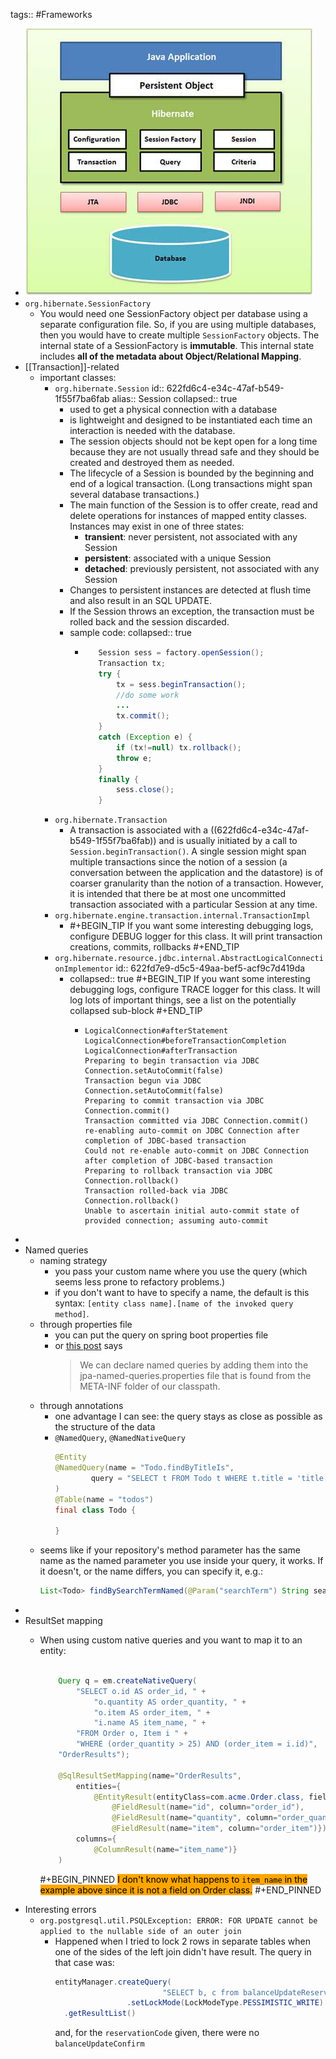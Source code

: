 tags:: #Frameworks

- ![image.png](../assets/image_1647302053648_0.png)
- `org.hibernate.SessionFactory`
	- You would need one SessionFactory object per database using a separate configuration file. So, if you are using multiple databases, then you would have to create multiple `SessionFactory` objects.
	  The internal state of a SessionFactory is **immutable**.
	  This internal state includes **all of the metadata about Object/Relational Mapping**.
- [[Transaction]]-related
	- important classes:
		- `org.hibernate.Session`
		  id:: 622fd6c4-e34c-47af-b549-1f55f7ba6fab
		  alias:: Session
		  collapsed:: true
			- used to get a physical connection with a database
			- is lightweight and designed to be instantiated each time an interaction is needed with the database.
			- The session objects should not be kept open for a long time because they are not usually thread safe and they should be created and destroyed them as needed.
			- The lifecycle of a Session is bounded by the beginning and end of a logical transaction. (Long transactions might span several database transactions.)
			- The main function of the Session is to offer create, read and delete operations for instances of mapped entity classes. Instances may exist in one of three states:
				- **transient**: never persistent, not associated with any Session
				- **persistent**: associated with a unique Session
				- **detached**: previously persistent, not associated with any Session
			- Changes to persistent instances are detected at flush time and also result in an SQL UPDATE.
			- If the Session throws an exception, the transaction must be rolled back and the session discarded.
			- sample code:
			  collapsed:: true
				- ```java
				     Session sess = factory.openSession();
				     Transaction tx;
				     try {
				         tx = sess.beginTransaction();
				         //do some work
				         ...
				         tx.commit();
				     }
				     catch (Exception e) {
				         if (tx!=null) tx.rollback();
				         throw e;
				     }
				     finally {
				         sess.close();
				     }
				  ```
		- `org.hibernate.Transaction`
			- A transaction is associated with a ((622fd6c4-e34c-47af-b549-1f55f7ba6fab)) and is usually initiated by a call to `Session.beginTransaction()`. A single session might span multiple transactions since the notion of a session (a conversation between the application and the datastore) is of coarser granularity than the notion of a transaction. However, it is intended that there be at most one uncommitted transaction associated with a particular Session at any time.
		- `org.hibernate.engine.transaction.internal.TransactionImpl`
			- #+BEGIN_TIP
			  If you want some interesting debugging logs, configure DEBUG logger for this class. It will print transaction creations, commits, rollbacks
			  #+END_TIP
		- `org.hibernate.resource.jdbc.internal.AbstractLogicalConnectionImplementor`
		  id:: 622fd7e9-d5c5-49aa-bef5-acf9c7d419da
			- collapsed:: true
			  #+BEGIN_TIP
			  If you want some interesting debugging logs, configure TRACE logger for this class. It will log lots of important things, see a list on the potentially collapsed sub-block
			  #+END_TIP
				- ```text
				  LogicalConnection#afterStatement
				  LogicalConnection#beforeTransactionCompletion
				  LogicalConnection#afterTransaction
				  Preparing to begin transaction via JDBC Connection.setAutoCommit(false)
				  Transaction begun via JDBC Connection.setAutoCommit(false)
				  Preparing to commit transaction via JDBC Connection.commit()
				  Transaction committed via JDBC Connection.commit()
				  re-enabling auto-commit on JDBC Connection after completion of JDBC-based transaction
				  Could not re-enable auto-commit on JDBC Connection after completion of JDBC-based transaction
				  Preparing to rollback transaction via JDBC Connection.rollback()
				  Transaction rolled-back via JDBC Connection.rollback()
				  Unable to ascertain initial auto-commit state of provided connection; assuming auto-commit
				  ```
-
- Named queries
	- naming strategy
		- you pass your custom name where you use the query (which seems less prone to refactory problems.)
		- if you don't want to have to specify a name, the default is this syntax: `[entity class name].[name of the invoked query method]`.
	- through properties file
		- you can put the query on spring boot properties file
		- or [this post](https://www.petrikainulainen.net/programming/spring-framework/spring-data-jpa-tutorial-creating-database-queries-with-named-queries/) says
		  > We can declare named queries by adding them into the jpa-named-queries.properties file that is found from the META-INF folder of our classpath.
	- through annotations
		- one advantage I can see: the query stays as close as possible as the structure of the data
		- `@NamedQuery`, `@NamedNativeQuery`
		  ```java
		  @Entity
		  @NamedQuery(name = "Todo.findByTitleIs",
		          query = "SELECT t FROM Todo t WHERE t.title = 'title'"
		  )
		  @Table(name = "todos")
		  final class Todo {
		       
		  }
		  ```
	- seems like if your repository's method parameter has the same name as the named parameter you use inside your query, it works. If it doesn't, or the name differs, you can specify it, e.g.:
	  ```java
	  List<Todo> findBySearchTermNamed(@Param("searchTerm") String searchTerm);
	  ```
-
- ResultSet mapping
	- When using custom native queries and you want to map it to an entity:
	  
	  
	  
	  ```java
	  
	      Query q = em.createNativeQuery(
	          "SELECT o.id AS order_id, " +
	              "o.quantity AS order_quantity, " +
	              "o.item AS order_item, " +
	              "i.name AS item_name, " +
	          "FROM Order o, Item i " +
	          "WHERE (order_quantity > 25) AND (order_item = i.id)",
	      "OrderResults");
	      
	      @SqlResultSetMapping(name="OrderResults", 
	          entities={ 
	              @EntityResult(entityClass=com.acme.Order.class, fields={
	                  @FieldResult(name="id", column="order_id"),
	                  @FieldResult(name="quantity", column="order_quantity"), 
	                  @FieldResult(name="item", column="order_item")})},
	          columns={
	              @ColumnResult(name="item_name")}
	      )
	  ```
	  
	  
	  #+BEGIN_PINNED
	  <mark style="background-color: orange">I don't know what happens to `item_name` in the example above since it is not a field on Order class.</mark>
	  #+END_PINNED
- Interesting errors
	- `org.postgresql.util.PSQLException: ERROR: FOR UPDATE cannot be applied to the nullable side of an outer join`
		- Happened when I tried to lock 2 rows in separate tables when one of the sides of the left join didn't have result.
		  The query in that case was:
		  ```java
		  entityManager.createQuery(
		                          "SELECT b, c from balanceUpdateReservation b left join balanceUpdateConfirm c on c.balanceUpdateReservationEntity.id = b.id WHERE b.reservationCode = :reservationCode")
		                  .setLockMode(LockModeType.PESSIMISTIC_WRITE).setParameter("reservationCode", reservationCode)
		    .getResultList()
		  ```
		  and, for the `reservationCode` given, there were no `balanceUpdateConfirm`